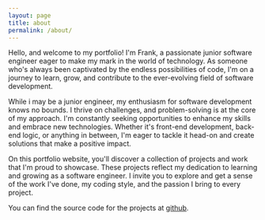 ```yaml
---
layout: page
title: about
permalink: /about/
---
```


Hello, and welcome to my portfolio! I'm Frank, a passionate junior software engineer eager to make my mark in the world of technology. As someone who's always been captivated by the endless possibilities of code, I'm on a journey to learn, grow, and contribute to the ever-evolving field of software development. 

While i may be a junior engineer, my enthusiasm for software development knows no bounds. I thrive on challenges, and problem-solving is at the core of my approach. I'm constantly seeking opportunities to enhance my skills and embrace new technologies. Whether it's front-end development, back-end logic, or anything in between, I'm eager to tackle it head-on and create solutions that make a positive impact.

On this portfolio website, you'll discover a collection of projects and work that I'm proud to showcase. These projects reflect my dedication to learning and growing as a software engineer. I invite you to explore and get a sense of the work I've done, my coding style, and the passion I bring to every project.

You can find the source code for the projects at [github](https://github.com/ashinaola).

